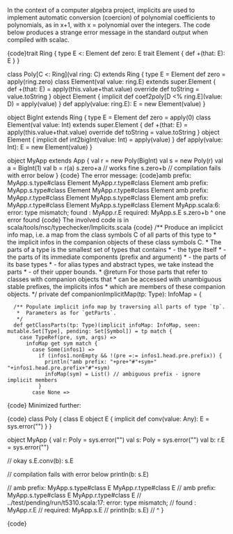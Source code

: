 In the context of a computer algebra project, implicits are used to implement automatic conversion (coercion) of polynomial coefficients to polynomials, as in x+1, with x = polynomial over the integers. The code below produces a strange error message in the standard output when compiled with scalac.

{code}trait Ring {
  type E <: Element
  def zero: E
  trait Element {
    def +(that: E): E
  }
}

class Poly[C <: Ring](val ring: C) extends Ring {
  type E = Element
  def zero = apply(ring.zero)
  class Element(val value: ring.E) extends super.Element {
    def +(that: E) = apply(this.value+that.value)
    override def toString = value.toString
  }
  object Element {
    implicit def coef2poly[D <% ring.E](value: D) = apply(value)
  }
  def apply(value: ring.E): E = new Element(value)
}

object BigInt extends Ring {
  type E = Element
  def zero = apply(0)
  class Element(val value: Int) extends super.Element {
    def +(that: E) = apply(this.value+that.value)
    override def toString = value.toString
  }
  object Element {
    implicit def int2bigInt(value: Int) = apply(value)
  }
  def apply(value: Int): E = new Element(value)
}

object MyApp extends App {
  val r = new Poly(BigInt)
  val s = new Poly(r)
  val a = BigInt(1)
  val b = r(a)
  s.zero+a // works fine
  s.zero+b // compilation fails with error below
}
{code}
The error message:
{code}amb prefix: MyApp.s.type#class Element MyApp.r.type#class Element
amb prefix: MyApp.s.type#class Element MyApp.r.type#class Element
amb prefix: MyApp.r.type#class Element MyApp.s.type#class Element
amb prefix: MyApp.r.type#class Element MyApp.s.type#class Element
MyApp.scala:6: error: type mismatch;
 found   : MyApp.r.E
 required: MyApp.s.E
  s.zero+b
         ^
one error found
{code}
The involved code is in scala/tools/nsc/typechecker/Implicits.scala
{code}    /** Produce an implicict info map, i.e. a map from the class symbols C of all parts of this type to 
     *  the implicit infos in the companion objects of these class symbols C.
     * The parts of a type is the smallest set of types that contains
     *    - the type itself
     *    - the parts of its immediate components (prefix and argument)
     *    - the parts of its base types
     *    - for alias types and abstract types, we take instead the parts
     *    - of their upper bounds.
     *  @return For those parts that refer to classes with companion objects that
     *  can be accessed with unambiguous stable prefixes, the implicits infos
     *  which are members of these companion objects.
     */
    private def companionImplicitMap(tp: Type): InfoMap = {
        
      /** Populate implicit info map by traversing all parts of type `tp`.
       *  Parameters as for `getParts`.  
       */
      def getClassParts(tp: Type)(implicit infoMap: InfoMap, seen: mutable.Set[Type], pending: Set[Symbol]) = tp match {
        case TypeRef(pre, sym, args) =>
          infoMap get sym match {
            case Some(infos1) =>
              if (infos1.nonEmpty && !(pre =:= infos1.head.pre.prefix)) {
                println("amb prefix: "+pre+"#"+sym+" "+infos1.head.pre.prefix+"#"+sym)
                infoMap(sym) = List() // ambiguous prefix - ignore implicit members 
              }
            case None =>
{code}
Minimized further:

{code}
class Poly {
  class E
  object E {
    implicit def conv(value: Any): E = sys.error("")
  }
}

object MyApp {
  val r: Poly = sys.error("")
  val s: Poly = sys.error("")
  val b: r.E = sys.error("")

  // okay
  s.E.conv(b): s.E

  // compilation fails with error below
  println(b: s.E)

  // amb prefix: MyApp.s.type#class E MyApp.r.type#class E
  // amb prefix: MyApp.s.type#class E MyApp.r.type#class E
  // ../test/pending/run/t5310.scala:17: error: type mismatch;
  //  found   : MyApp.r.E
  //  required: MyApp.s.E
  //   println(b: s.E)
  //           ^
}

{code}
